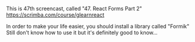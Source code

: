 This is 47th screencast, called "47. React Forms Part 2"<br />
https://scrimba.com/course/glearnreact


In order to make your life easier, you should install a library called "Formik"<br />
Still don't know how to use it but it's definitely good to know...